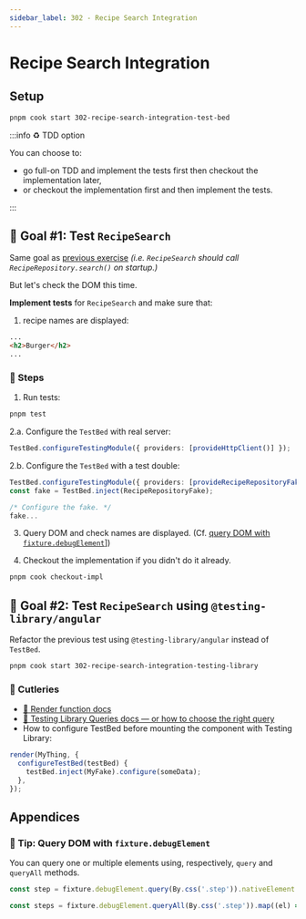 ```yaml
---
sidebar_label: 302 - Recipe Search Integration
---
```


# Recipe Search Integration

## Setup

```sh
pnpm cook start 302-recipe-search-integration-test-bed
```

:::info ♻️ TDD option

You can choose to:

- go full-on TDD and implement the tests first then checkout the implementation later,
- or checkout the implementation first and then implement the tests.

:::

## 🎯 Goal #1: Test `RecipeSearch`

Same goal as [previous exercise](301-recipe-search-isolated.md) _(i.e. `RecipeSearch` should call `RecipeRepository.search()` on startup.)_

But let's check the DOM this time.

**Implement tests** for `RecipeSearch` and make sure that:

1. recipe names are displayed:

```html
...
<h2>Burger</h2>
...
```

### 📝 Steps

1. Run tests:

```sh
pnpm test
```

2.a. Configure the `TestBed` with real server:

```ts
TestBed.configureTestingModule({ providers: [provideHttpClient()] });
```

2.b. Configure the `TestBed` with a test double:

```ts
TestBed.configureTestingModule({ providers: [provideRecipeRepositoryFake()] });
const fake = TestBed.inject(RecipeRepositoryFake);

/* Configure the fake. */
fake...
```

3. Query DOM and check names are displayed. (Cf. [query DOM with `fixture.debugElement`](#-tip-query-dom-with-fixturedebugelement)])

4. Checkout the implementation if you didn't do it already.

```sh
pnpm cook checkout-impl
```

## 🎯 Goal #2: Test `RecipeSearch` using `@testing-library/angular`

Refactor the previous test using `@testing-library/angular` instead of `TestBed`.

```sh
pnpm cook start 302-recipe-search-integration-testing-library
```

### 🍴 Cutleries

- [🔗 Render function docs](https://testing-library.com/docs/angular-testing-library/api#render)
- [🔗 Testing Library Queries docs — or how to choose the right query](https://testing-library.com/docs/queries/about/)
- How to configure TestBed before mounting the component with Testing Library:

```ts
render(MyThing, {
  configureTestBed(testBed) {
    testBed.inject(MyFake).configure(someData);
  },
});
```

## Appendices

### 🎁 Tip: Query DOM with `fixture.debugElement`

You can query one or multiple elements using, respectively, `query` and `queryAll` methods.

```ts
const step = fixture.debugElement.query(By.css('.step')).nativeElement.textContent;

const steps = fixture.debugElement.queryAll(By.css('.step')).map((el) => el.nativeElement.textContent);
```
